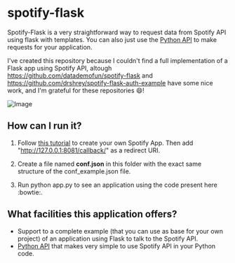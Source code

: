 # spotify-flask

Spotify-Flask is a very straightforward way to request data from Spotify API using flask with templates. You can also just use the [Python API](http://github.com/mari-linhares/spotify-flask/api/) to make requests for your application.

I've created this repository because I couldn't find a full implementation of a Flask app using Spotify API, altough
https://github.com/datademofun/spotify-flask and https://github.com/drshrey/spotify-flask-auth-example have some nice work, and I'm grateful for these repositories :smile:!

![Image](https://github.com/mari-linhares/spotify-flask/blob/master/imgs/profile.png?raw=true)

## How can I run it?

1. Follow [this tutorial](https://developer.spotify.com/web-api/tutorial/) to create your own Spotify App. Then add "http://127.0.0.1:8081/callback/" as a redirect URI.  

2. Create a file named **conf.json** in this folder with the exact same structure of the conf_example.json file.  

3. Run python app.py to see an application using the code present here :bowtie:.

## What facilities this application offers?

 * Support to a complete example (that you can use as base for your own project) of an application using Flask to talk to the Spotify API.  
 * [Python API](https://github.com/mari-linhares/spotify-flask/tree/master/api) that makes very simple to use Spotify API in your Python code.
